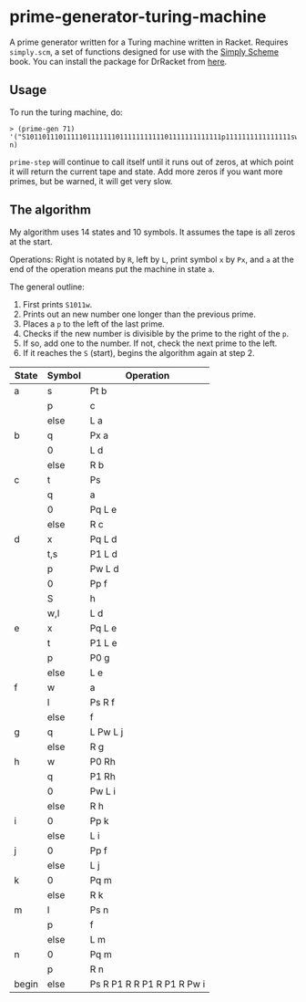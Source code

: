 # prime-generator-turing-machine
A prime generator written for a Turing machine written in Racket. Requires `simply.scm`, a set of functions designed for use with the [Simply Scheme](https://www.cs.berkeley.edu/~bh/ss-toc2.html) book. You can install the package for DrRacket from [here](http://planet.racket-lang.org/display.ss?package=simply-scheme.plt&owner=dyoo).

## Usage

To run the turing machine, do:
```racket
> (prime-gen 71)
'("S101101110111110111111101111111111101111111111111p1111111111111111swq^00" n)
```

`prime-step` will continue to call itself until it runs out of zeros, at which point it will return the current tape and state. Add more zeros if you want more primes, but be warned, it will get very slow.

## The algorithm

My algorithm uses 14 states and 10 symbols. It assumes the tape is all zeros at the start.

Operations: Right is notated by `R`, left by `L`, print symbol `x` by `Px`, and `a` at the end of the operation means put the machine in state `a`.

The general outline: 

1. First prints `S1011w`.
2. Prints out an new number one longer than the previous prime.
3. Places a `p` to the left of the last prime.
4. Checks if the new number is divisible by the prime to the right of the `p`.
5. If so, add one to the number. If not, check the next prime to the left.
6. If it reaches the `S` (start), begins the algorithm again at step 2.

State | Symbol | Operation
------|--------|---------------------------
a     | s      | Pt b
      | p      | c
      | else   | L a
b     | q      | Px a
      | 0      | L d
      | else   | R b
c     | t      | Ps
      | q      | a
      | 0      | Pq L e
      | else   | R c
d     | x      | Pq L d
      | t,s    | P1 L d
      | p      | Pw L d
      | 0      | Pp f
      | S      | h
      | w,l    | L d
e     | x      | Pq L e
      | t      | P1 L e
      | p      | P0 g
      | else   | L e
f     | w      | a
      | l      | Ps R f
      | else   | f
g     | q      | L Pw L j
      | else   | R g
h     | w      | P0 Rh
      | q      | P1 Rh
      | 0      | Pw L i
      | else   | R h
i     | 0      | Pp k
      | else   | L i
j     | 0      | Pp f
      | else   | L j
k     | 0      | Pq m
      | else   | R k
m     | l      | Ps n
      | p      | f
      | else   | L m
n     | 0      | Pq m
      | p      | R n
begin | else   | Ps R P1 R R P1 R P1 R Pw i

